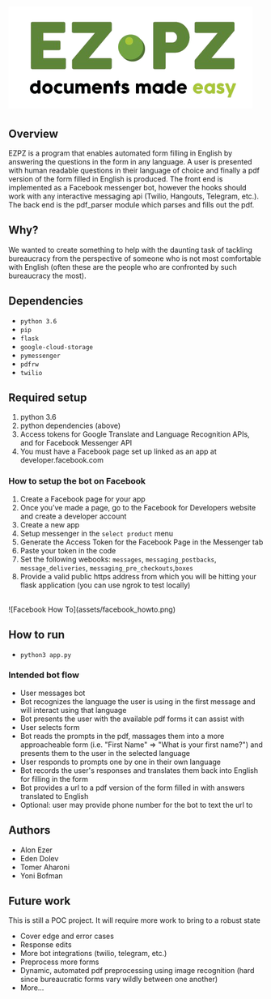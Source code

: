 # ![EZPZ](assets/logo.png)

## Overview
EZPZ is a program that enables automated form filling in English by answering the questions in the form in any language. A user is presented with human readable questions in their language of choice and finally a pdf version of the form filled in English is produced.
The front end is implemented as a Facebook messenger bot, however the hooks should work with any interactive messaging api (Twilio, Hangouts, Telegram, etc.).
The back end is the pdf_parser module which parses and fills out the pdf.

## Why?
We wanted to create something to help with the daunting task of tackling bureaucracy from the perspective of someone who is not most comfortable with English (often these are the people who are confronted by such bureaucracy the most).

## Dependencies
- `python 3.6`
- `pip`
- `flask` 
- `google-cloud-storage`
- `pymessenger` 
- `pdfrw`
- `twilio`

## Required setup
1. python 3.6
2. python dependencies (above)
3. Access tokens for Google Translate and Language Recognition APIs, and for Facebook Messenger API
4. You must have a Facebook page set up linked as an app at developer.facebook.com

### How to setup the bot on Facebook
1. Create a Facebook page for your app
2. Once you’ve made a page, go to the Facebook for Developers website and create a developer account
3. Create a new app
4. Setup messenger in the `select product` menu 
5. Generate the Access Token for the Facebook Page in the Messenger tab
6. Paste your token in the code
7. Set the following webooks: `messages`, `messaging_postbacks`, `message_deliveries`, `messaging_pre_checkouts`,`boxes`
8. Provide a valid public https address from which you will be hitting your flask application (you can use ngrok to test locally)
<br>
![Facebook How To](assets/facebook_howto.png)

## How to run
- `python3 app.py`

### Intended bot flow
- User messages bot
- Bot recognizes the language the user is using in the first message and will interact using that language
- Bot presents the user with the available pdf forms it can assist with
- User selects form
- Bot reads the prompts in the pdf, massages them into a more approacheable form (i.e. "First Name" => "What is your first name?") and presents them to the user in the selected language
- User responds to prompts one by one in their own language
- Bot records the user's responses and translates them back into English for filling in the form
- Bot provides a url to a pdf version of the form filled in with answers translated to English
- Optional: user may provide phone number for the bot to text the url to

## Authors
- Alon Ezer
- Eden Dolev
- Tomer Aharoni
- Yoni Bofman

## Future work
This is still a POC project. It will require more work to bring to a robust state
- Cover edge and error cases
- Response edits
- More bot integrations (twilio, telegram, etc.)
- Preprocess more forms
- Dynamic, automated pdf preprocessing using image recognition (hard since bureaucratic forms vary wildly between one another)
- More...
